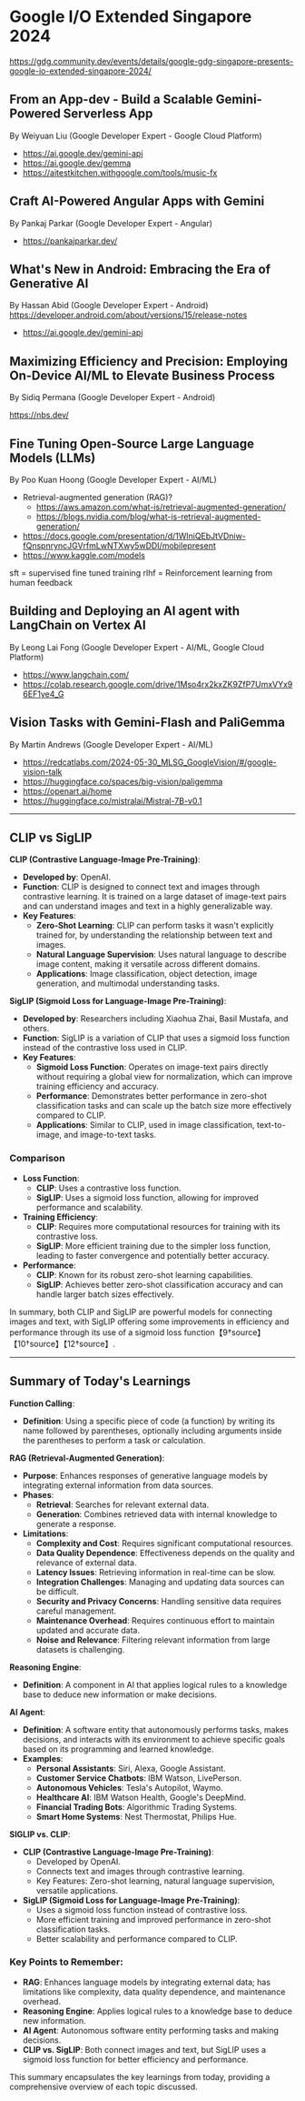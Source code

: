 # Google I/O Extended Singapore 2024
https://gdg.community.dev/events/details/google-gdg-singapore-presents-google-io-extended-singapore-2024/


## From an App-dev - Build a Scalable Gemini-Powered Serverless App
By Weiyuan Liu (Google Developer Expert - Google Cloud Platform)

- https://ai.google.dev/gemini-api
- https://ai.google.dev/gemma
- https://aitestkitchen.withgoogle.com/tools/music-fx


## Craft AI-Powered Angular Apps with Gemini
By Pankaj Parkar (Google Developer Expert - Angular)

- https://pankajparkar.dev/


## What's New in Android: Embracing the Era of Generative AI
By Hassan Abid (Google Developer Expert - Android)
https://developer.android.com/about/versions/15/release-notes

- https://ai.google.dev/gemini-api


## Maximizing Efficiency and Precision: Employing On-Device AI/ML to Elevate Business Process
By Sidiq Permana (Google Developer Expert - Android)

https://nbs.dev/


## Fine Tuning Open-Source Large Language Models (LLMs)
By Poo Kuan Hoong (Google Developer Expert - AI/ML)

- Retrieval-augmented generation (RAG)?
  - https://aws.amazon.com/what-is/retrieval-augmented-generation/
  - https://blogs.nvidia.com/blog/what-is-retrieval-augmented-generation/
- https://docs.google.com/presentation/d/1WlniQEbJtVDniw-fQnspnryncJGVrfmLwNTXwy5wDDI/mobilepresent
- https://www.kaggle.com/models


sft = supervised fine tuned training
rlhf = Reinforcement learning from human feedback


## Building and Deploying an AI agent with LangChain on Vertex AI
By Leong Lai Fong (Google Developer Expert - AI/ML, Google Cloud Platform)

- https://www.langchain.com/
- https://colab.research.google.com/drive/1Mso4rx2kxZK9ZfP7UmxVYx96EF1ye4_G


## Vision Tasks with Gemini-Flash and PaliGemma
By Martin Andrews (Google Developer Expert - AI/ML)

- https://redcatlabs.com/2024-05-30_MLSG_GoogleVision/#/google-vision-talk
- https://huggingface.co/spaces/big-vision/paligemma
- https://openart.ai/home
- https://huggingface.co/mistralai/Mistral-7B-v0.1

---

## CLIP vs SigLIP

**CLIP (Contrastive Language-Image Pre-Training)**:
- **Developed by**: OpenAI.
- **Function**: CLIP is designed to connect text and images through contrastive learning. It is trained on a large dataset of image-text pairs and can understand images and text in a highly generalizable way.
- **Key Features**:
  - **Zero-Shot Learning**: CLIP can perform tasks it wasn't explicitly trained for, by understanding the relationship between text and images.
  - **Natural Language Supervision**: Uses natural language to describe image content, making it versatile across different domains.
  - **Applications**: Image classification, object detection, image generation, and multimodal understanding tasks.

**SigLIP (Sigmoid Loss for Language-Image Pre-Training)**:
- **Developed by**: Researchers including Xiaohua Zhai, Basil Mustafa, and others.
- **Function**: SigLIP is a variation of CLIP that uses a sigmoid loss function instead of the contrastive loss used in CLIP.
- **Key Features**:
  - **Sigmoid Loss Function**: Operates on image-text pairs directly without requiring a global view for normalization, which can improve training efficiency and accuracy.
  - **Performance**: Demonstrates better performance in zero-shot classification tasks and can scale up the batch size more effectively compared to CLIP.
  - **Applications**: Similar to CLIP, used in image classification, text-to-image, and image-to-text tasks.

### Comparison
- **Loss Function**:
  - **CLIP**: Uses a contrastive loss function.
  - **SigLIP**: Uses a sigmoid loss function, allowing for improved performance and scalability.
- **Training Efficiency**:
  - **CLIP**: Requires more computational resources for training with its contrastive loss.
  - **SigLIP**: More efficient training due to the simpler loss function, leading to faster convergence and potentially better accuracy.
- **Performance**:
  - **CLIP**: Known for its robust zero-shot learning capabilities.
  - **SigLIP**: Achieves better zero-shot classification accuracy and can handle larger batch sizes effectively.

In summary, both CLIP and SigLIP are powerful models for connecting images and text, with SigLIP offering some improvements in efficiency and performance through its use of a sigmoid loss function【9†source】【10†source】【12†source】.

--- 

## Summary of Today's Learnings

**Function Calling**:
- **Definition**: Using a specific piece of code (a function) by writing its name followed by parentheses, optionally including arguments inside the parentheses to perform a task or calculation.

**RAG (Retrieval-Augmented Generation)**:
- **Purpose**: Enhances responses of generative language models by integrating external information from data sources.
- **Phases**:
  - **Retrieval**: Searches for relevant external data.
  - **Generation**: Combines retrieved data with internal knowledge to generate a response.
- **Limitations**:
  - **Complexity and Cost**: Requires significant computational resources.
  - **Data Quality Dependence**: Effectiveness depends on the quality and relevance of external data.
  - **Latency Issues**: Retrieving information in real-time can be slow.
  - **Integration Challenges**: Managing and updating data sources can be difficult.
  - **Security and Privacy Concerns**: Handling sensitive data requires careful management.
  - **Maintenance Overhead**: Requires continuous effort to maintain updated and accurate data.
  - **Noise and Relevance**: Filtering relevant information from large datasets is challenging.

**Reasoning Engine**:
- **Definition**: A component in AI that applies logical rules to a knowledge base to deduce new information or make decisions.

**AI Agent**:
- **Definition**: A software entity that autonomously performs tasks, makes decisions, and interacts with its environment to achieve specific goals based on its programming and learned knowledge.
- **Examples**:
  - **Personal Assistants**: Siri, Alexa, Google Assistant.
  - **Customer Service Chatbots**: IBM Watson, LivePerson.
  - **Autonomous Vehicles**: Tesla's Autopilot, Waymo.
  - **Healthcare AI**: IBM Watson Health, Google's DeepMind.
  - **Financial Trading Bots**: Algorithmic Trading Systems.
  - **Smart Home Systems**: Nest Thermostat, Philips Hue.

**SIGLIP vs. CLIP**:
- **CLIP (Contrastive Language-Image Pre-Training)**:
  - Developed by OpenAI.
  - Connects text and images through contrastive learning.
  - Key Features: Zero-shot learning, natural language supervision, versatile applications.
- **SigLIP (Sigmoid Loss for Language-Image Pre-Training)**:
  - Uses a sigmoid loss function instead of contrastive loss.
  - More efficient training and improved performance in zero-shot classification tasks.
  - Better scalability and performance compared to CLIP.

### Key Points to Remember:
- **RAG**: Enhances language models by integrating external data; has limitations like complexity, data quality dependence, and maintenance overhead.
- **Reasoning Engine**: Applies logical rules to a knowledge base to deduce new information.
- **AI Agent**: Autonomous software entity performing tasks and making decisions.
- **CLIP vs. SigLIP**: Both connect images and text, but SigLIP uses a sigmoid loss function for better efficiency and performance.

This summary encapsulates the key learnings from today, providing a comprehensive overview of each topic discussed.
